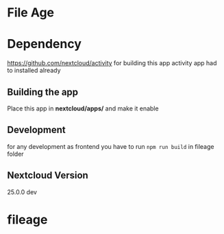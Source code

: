 # File Age

# Dependency
https://github.com/nextcloud/activity
for building this app activity app had to installed already
## Building the app
Place this app in **nextcloud/apps/** and make it enable
## Development
for any development as frontend you have to run `npm run build` in fileage folder
## Nextcloud Version
25.0.0 dev
# fileage
